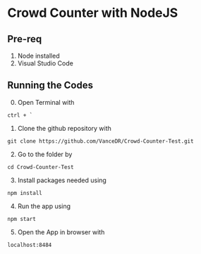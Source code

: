 # Crowd Counter with NodeJS
## Pre-req
1. Node installed
2. Visual Studio Code

## Running the Codes
0. Open Terminal with 
```
ctrl + `
```
1. Clone the github repository with 
```
git clone https://github.com/VanceDR/Crowd-Counter-Test.git
```
2. Go to the folder by 
```
cd Crowd-Counter-Test
```
3. Install packages needed using 
```
npm install
```
4. Run the app using 
```
npm start
```
5. Open the App in browser with
```
localhost:8484
```